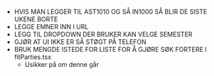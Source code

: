 - HVIS MAN LEGGER TIL AST1010 OG SÅ IN1000 SÅ BLIR DE SISTE UKENE BORTE
- LEGGE EMNER INN I URL
- LEGG TIL DROPDOWN DER BRUKER KAN VELGE SEMESTER
- GJØR AT UI IKKE ER SÅ STØGT PÅ TELEFON
- BRUK MENGDE ISTEDE FOR LISTE FOR Å GJØRE SØK FORTERE I fitParties.tsx
  - Usikker på om denne går
